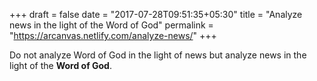 +++
draft = false
date = "2017-07-28T09:51:35+05:30"
title = "Analyze news in the light of the Word of God"
permalink = "https://arcanvas.netlify.com/analyze-news/"
+++

Do not analyze Word of God in the light of news but analyze news in the light of the **Word of God**.
